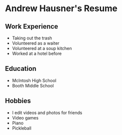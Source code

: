# Andrew Hausner's Resume



## Work Experience 
- Taking out the trash
- Volunteered as a waiter
- Volunteered at a soup kitchen
- Worked at a hotel before



## Education
- McIntosh High School
- Booth Middle School


## Hobbies
- I edit videos and photos for friends
- Video games
- Piano
- Pickleball
